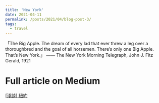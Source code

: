 ```yaml
---
title: 'New York'
date: 2021-04-11
permalink: /posts/2021/04/blog-post-3/
tags:
  - travel
---
```


「The Big Apple. The dream of every lad that ever threw a leg over a thoroughbred and the goal of all horsemen.
There’s only one Big Apple. That’s New York.」
—— The New York Morning Telegraph, John J. Fitz Gerald, 1921 

Full article on Medium
======
[[淺談] 紐約](https://medium.com/@jackson1998/%E6%B7%BA%E8%AB%87-%E6%94%9D%E5%BD%B1-83223ca0a16c)